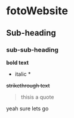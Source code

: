 # fotoWebsite
## Sub-heading
### sub-sub-heading

**bold text**

* italic *

~~strikethrough text~~

> thisis a quote 


yeah sure lets go 
